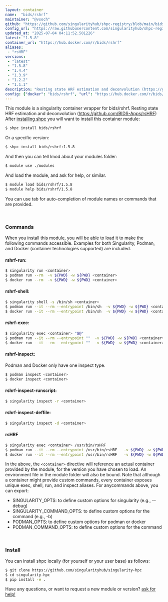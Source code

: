 ```yaml
---
layout: container
name:  "bids/rshrf"
maintainer: "@vsoch"
github: "https://github.com/singularityhub/shpc-registry/blob/main/bids/rshrf/container.yaml"
config_url: "https://raw.githubusercontent.com/singularityhub/shpc-registry/main/bids/rshrf/container.yaml"
updated_at: "2025-07-04 04:11:52.501226"
latest: "1.5.8"
container_url: "https://hub.docker.com/r/bids/rshrf"
aliases:
 - "rsHRF"
versions:
 - "latest"
 - "1.5.8"
 - "1.4.4"
 - "1.3.9"
 - "1.2.2"
 - "1.1.1"
description: "Resting state HRF estimation and deconvolution (https://github.com/BIDS-Apps/rsHRF)"
config: {"docker": "bids/rshrf", "url": "https://hub.docker.com/r/bids/rshrf", "maintainer": "@vsoch", "description": "Resting state HRF estimation and deconvolution (https://github.com/BIDS-Apps/rsHRF)", "latest": {"1.5.8": "sha256:7124aa5534b9fd9630450edb294c21263f62422c4a684b7aef921b47bf26ea32"}, "tags": {"latest": "sha256:7124aa5534b9fd9630450edb294c21263f62422c4a684b7aef921b47bf26ea32", "1.5.8": "sha256:7124aa5534b9fd9630450edb294c21263f62422c4a684b7aef921b47bf26ea32", "1.4.4": "sha256:0e7abbe256f66cdb2846b46830a74d846e02fc7344cb30f609e1b7c2f08a5052", "1.3.9": "sha256:68f1eb362cf4bd4812fdb6b8051757e731ae256490f94184c78a4eaf9258e458", "1.2.2": "sha256:3f29045ee611a0d8e98b47c7ef3d4907b221e85e4edca24ac4e3814ef789b7a8", "1.1.1": "sha256:53519ee4540668191150bb12b799bef186b30818d848002d93375429e315f72e"}, "filter": ["v*"], "aliases": {"rsHRF": "/usr/bin/rsHRF"}}
---
```


This module is a singularity container wrapper for bids/rshrf.
Resting state HRF estimation and deconvolution (https://github.com/BIDS-Apps/rsHRF)
After [installing shpc](#install) you will want to install this container module:


```bash
$ shpc install bids/rshrf
```

Or a specific version:

```bash
$ shpc install bids/rshrf:1.5.8
```

And then you can tell lmod about your modules folder:

```bash
$ module use ./modules
```

And load the module, and ask for help, or similar.

```bash
$ module load bids/rshrf/1.5.8
$ module help bids/rshrf/1.5.8
```

You can use tab for auto-completion of module names or commands that are provided.

<br>

### Commands

When you install this module, you will be able to load it to make the following commands accessible.
Examples for both Singularity, Podman, and Docker (container technologies supported) are included.

#### rshrf-run:

```bash
$ singularity run <container>
$ podman run --rm  -v ${PWD} -w ${PWD} <container>
$ docker run --rm  -v ${PWD} -w ${PWD} <container>
```

#### rshrf-shell:

```bash
$ singularity shell -s /bin/sh <container>
$ podman run --it --rm --entrypoint /bin/sh  -v ${PWD} -w ${PWD} <container>
$ docker run --it --rm --entrypoint /bin/sh  -v ${PWD} -w ${PWD} <container>
```

#### rshrf-exec:

```bash
$ singularity exec <container> "$@"
$ podman run --it --rm --entrypoint ""  -v ${PWD} -w ${PWD} <container> "$@"
$ docker run --it --rm --entrypoint ""  -v ${PWD} -w ${PWD} <container> "$@"
```

#### rshrf-inspect:

Podman and Docker only have one inspect type.

```bash
$ podman inspect <container>
$ docker inspect <container>
```

#### rshrf-inspect-runscript:

```bash
$ singularity inspect -r <container>
```

#### rshrf-inspect-deffile:

```bash
$ singularity inspect -d <container>
```


#### rsHRF

```bash
$ singularity exec <container> /usr/bin/rsHRF
$ podman run --it --rm --entrypoint /usr/bin/rsHRF   -v ${PWD} -w ${PWD} <container> -c " $@"
$ docker run --it --rm --entrypoint /usr/bin/rsHRF   -v ${PWD} -w ${PWD} <container> -c " $@"
```



In the above, the `<container>` directive will reference an actual container provided
by the module, for the version you have chosen to load. An environment file in the
module folder will also be bound. Note that although a container
might provide custom commands, every container exposes unique exec, shell, run, and
inspect aliases. For anycommands above, you can export:

 - SINGULARITY_OPTS: to define custom options for singularity (e.g., --debug)
 - SINGULARITY_COMMAND_OPTS: to define custom options for the command (e.g., -b)
 - PODMAN_OPTS: to define custom options for podman or docker
 - PODMAN_COMMAND_OPTS: to define custom options for the command

<br>

### Install

You can install shpc locally (for yourself or your user base) as follows:

```bash
$ git clone https://github.com/singularityhub/singularity-hpc
$ cd singularity-hpc
$ pip install -e .
```

Have any questions, or want to request a new module or version? [ask for help!](https://github.com/singularityhub/singularity-hpc/issues)